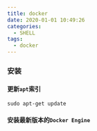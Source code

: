 ```yaml
---
title: docker
date: 2020-01-01 10:49:26
categories:
  - SHELL
tags:
  - docker
---
```


### 安装

#### 更新`apt`索引

```
sudo apt-get update
```

#### 安装最新版本的`Docker Engine`

```

```